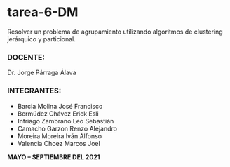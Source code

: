 # tarea-6-DM
Resolver un problema de agrupamiento utilizando algoritmos de clustering jerárquico y particional.
### DOCENTE:
  Dr. Jorge Párraga Álava

### INTEGRANTES:
- Barcia Molina José Francisco
- Bermúdez Chávez Erick Esli
- Intriago Zambrano Leo Sebastián
- Camacho Garzon Renzo Alejandro
- Moreira Moreira Iván Alfonso
- Valencia Choez Marcos Joel

**MAYO – SEPTIEMBRE DEL 2021**
